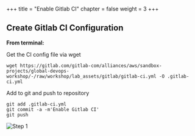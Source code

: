 +++
title = "Enable Gitlab CI"
chapter = false
weight = 3
+++

## Create Gitlab CI Configuration

**From terminal:**

Get the CI config file via wget
```
wget https://gitlab.com/gitlab-com/alliances/aws/sandbox-projects/global-devops-workshop/-/raw/workshop/lab_assets/gitlab/gitlab-ci.yml -O .gitlab-ci.yml
```

Add to git and push to repository

```
git add .gitlab-ci.yml
git commit -a -m'Enable Gitlab CI'
git push 
```

![Step 1](/images/gitlab/gitlab_step6.png)

